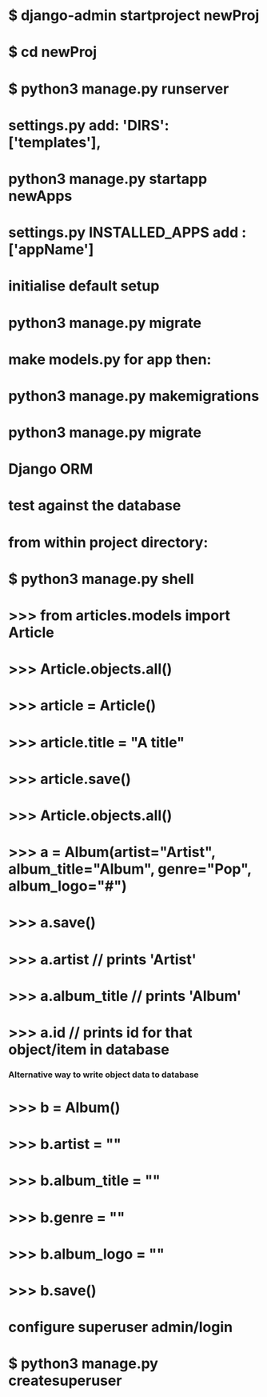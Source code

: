# $ django-admin startproject newProj
# $ cd newProj
# $ python3 manage.py runserver

# settings.py add: 'DIRS': ['templates'],

# python3 manage.py startapp newApps

# settings.py INSTALLED_APPS add : ['appName']

# initialise default setup
# python3 manage.py migrate

# make models.py for app then: 
# python3 manage.py makemigrations
# python3 manage.py migrate


# Django ORM
# test against the database
# from within project directory:
# $ python3 manage.py shell
# >>> from articles.models import Article
# >>> Article.objects.all()
# >>> article = Article()
# >>> article.title = "A title"
# >>> article.save()
# >>> Article.objects.all()

# >>> a = Album(artist="Artist", album_title="Album", genre="Pop", album_logo="#")
# >>> a.save()
# >>> a.artist // prints 'Artist' 
# >>> a.album_title // prints 'Album'
# >>> a.id // prints id for that object/item in database

### Alternative way to write object data to database
# >>> b = Album()
# >>> b.artist = ""
# >>> b.album_title = ""
# >>> b.genre = ""
# >>> b.album_logo = ""
# >>> b.save()

# configure superuser admin/login
# $ python3 manage.py createsuperuser